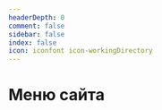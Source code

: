 ```yaml
---
headerDepth: 0
comment: false
sidebar: false
index: false
icon: iconfont icon-workingDirectory
---
```


# Меню сайта

<Catalog base="/ru/" :level="3" />
